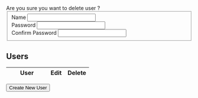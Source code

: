 
<script language='javascript'>
$(document).ready(function(){

    $("#confirmdelete").dialog({autoOpen: false,
                                width: 550,
                                modal: true});

    $("#userform").dialog({autoOpen: false,
            width: 550,
            modal: true});

    var confirmdelete = function(options){
        var options = $.extend({user: 'this',
                                ok: $.noop,
                                cancel: $.noop}, options);
        $("#confirmdelete > #user").text(options.user);
        $("#confirmdelete").dialog("option", "buttons", {'Ok': function(){
                                                                options.ok();
                                                                $(this).dialog("close");
                                                                },
                                                         'Cancel': function() {
                                                             options.cancel();
                                                             $(this).dialog("close");
                                                             }
                                                         });
        $("#confirmdelete").dialog("open");
    };



    var remotecall = function(options) {
        var options = $.extend({success: $.noop,
                                error: $.alerterror,
                                data: {}}, options);


        $.ajax({url: options.uri,
                dataType: 'json',
                data: options.data,
                success: options.success,
                error: options.error});
    };

    var listusers = function(options) {
        var options = $.extend(options, {uri: LFW_CONFIG['uris']['users']});
        remotecall(options);
    };

    var deleteuser = function(username, options){
        var options = $.extend(options, {uri: LFW_CONFIG['uris']['deleteUser'],
                                        data: {name: username}});
        remotecall(options);
    };

    var createuser = function(username, passwd, options){
        var options = $.extend(options, {uri: LFW_CONFIG['uris']['createUser'],
                                        data: {name: username,
                                               password: passwd}});
        remotecall(options);
    };

    var edituser = function(username, passwd, options){
        var options = $.extend(options, {uri: LFW_CONFIG['uris']['updateUser'],
                                        data: {name: username,
                                               password: passwd}});
        remotecall(options);
    };

    var render = function(){
        listusers({success: function(data){
                                var tbody = $("#userslist > tbody");
                                console.log("listusers succeeded, rendering list...");
                                tbody.empty();
                                console.log(data);
                                $.each(data, function(i, user){
                                    tbody.append($("<tr>").append($("<td>").text(user))
                                                          .append($("<td>").append($('<a>', {style: 'cursor: pointer'}).data('user', user).text('Change Password').click(function() {

                                                                var user = $(this).data('user');
                                                                $("#userform input").removeClass("ui-state-error").val('');
                                                                $("#userform").find("#name").attr("disabled", true).val(user);
                                                                var $dialog = $("#userform").dialog("option", "title", "Edit User");
                                                                $("#userform").dialog("option", "buttons", {"Change Password": function(){
                                                                                                            $input = $dialog.find("input").removeClass("ui-state-error");
                                                                                                            var passwd = $.trim($dialog.find("#password").val());
                                                                                                            var cpasswd = $.trim($dialog.find("#cpassword").val());

                                                                                                            if (!passwd) {
                                                                                                                $dialog.find("#password").addClass("ui-state-error");
                                                                                                                $.alert("Password is required", {title: "Validation Error"});
                                                                                                                return;
                                                                                                            }

                                                                                                            if (passwd != cpasswd) {
                                                                                                                $dialog.find("#cpassword").addClass("ui-state-error");
                                                                                                                $.alert("Passwords don't match", {title: "Validation Error"});
                                                                                                                return;
                                                                                                            }

                                                                                                            edituser(user, passwd, {success: function() {
                                                                                                                $.alert("Password updated successfully", {title: 'Password Changed'});
                                                                                                                $dialog.dialog("close");
                                                                                                            }, error: $.alerterror});

                                                                                                        },

                                                                                                      "Cancel": function(){
                                                                                                          $(this).dialog("close");
                                                                                                        }});

                                                                $("#userform").dialog("open");
                                                                $("#userform").keydown(function(e) {
                                                                    if (e.keyCode == 13) {
                                                                        var buttons = $( "#userform" ).dialog( "option", "buttons" );
                                                                        var button = buttons["Change Password"];
                                                                        button();
                                                                    }
                                                                });
                                                              })))
                                                          .append($("<td>").append($('<a>', {style: 'cursor: pointer'}).data('user', user).text('delete').click(function(){
                                                                var user = $(this).data('user');
                                                                confirmdelete({user: user,
                                                                         ok: function(){
                                                                             deleteuser(user, {success: function(){
                                                                                    render();
                                                                                 }});
                                                                         }});
                                                              }))));
                                });
                            }});
    };

    $("#createuser").button().click(function() {
        var $dialog = $("#userform").dialog("option", "title", "Create User");
        $("#userform").find("#name").attr("disabled", false);
        $("#userform  input").removeClass("ui-state-error").val("");
        $("#userform").dialog("option", "buttons", {"Create User": function(){
                                                    $dialog.find("input").removeClass("ui-state-error");
                                                    var username = $.trim($dialog.find("#name").val());
                                                    var passwd = $.trim($dialog.find("#password").val());
                                                    var cpasswd = $.trim($dialog.find("#cpassword").val());

                                                    if (username == "") {
                                                        $dialog.find("#name").addClass("ui-state-error");
                                                        $.alert("Name is required", {title: "Validation Error"});
                                                        return;
                                                    }

                                                    if (!passwd) {
                                                        $dialog.find("#password").addClass("ui-state-error");
                                                        $.alert("Password is required", {title: "Validation Error"});
                                                        return;
                                                    }

                                                    if (passwd != cpasswd) {
                                                        $dialog.find("#cpassword").addClass("ui-state-error");
                                                        $.alert("Passwords don't match", {title: "Validation Error"});
                                                        return;
                                                    }

                                                    createuser(username, passwd, {success: function() {
                                                        render();
                                                        $dialog.dialog("close");
                                                    }, error: $.alerterror});
                                                },
                                              "Cancel": function() {
                                                  $(this).dialog("close");
                                                }});

        $("#userform").dialog("open");

        $("#userform").keydown(function(e) {
            if (e.keyCode == 13) {
                var buttons = $( "#userform" ).dialog( "option", "buttons" );
                var button = buttons["Create User"];
                button();
            }
        });
    });


    render();
});

</script>

<div id='confirmdelete' title='Delete User'>
    Are you sure you want to delete user <b id='user'></b>?
</div>

<div id="userform" title="Create new user">
    <form>
    <fieldset>
        <div>
            <label for="name">Name</label>
            <input type="text" id="name" class="text ui-widget-content ui-corner-all " />
        </div>
        <div>
            <label for="password" >Password</label>
            <input type="password" id="password" class="text ui-widget-content ui-corner-all " />
        </div>
        <div>
            <label for="cpassword">Confirm Password</label>
            <input type="password" id="cpassword" class="text ui-widget-content ui-corner-all " />
        </div>
    </fieldset>
    </form>
</div>

## Users

<table id='userslist' style='width: 80%;'>
<thead>
    <tr>
        <th style='width: 50%;'>User</th>
        <th>Edit</th>
        <th>Delete</th>
    </tr>
</thead>
<tbody>
</tbody>
</table>

<button id='createuser'>Create New User</button>
